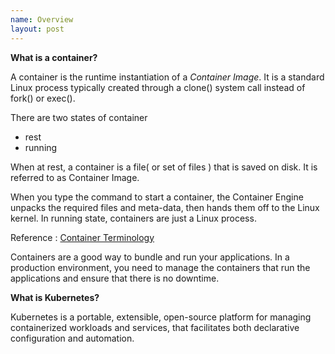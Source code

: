 ```yaml
---
name: Overview
layout: post
---
```


**What is a container?**

A container is the runtime instantiation of a _Container Image_. It is a standard Linux process typically 
created through a clone() system call instead of fork() or exec().

There are two states of container
* rest
* running

When at rest, a container is a file( or set of files ) that is saved on disk. It is referred to as Container Image. 

When you type the command to start a container, the Container Engine unpacks the required files and meta-data, then 
hands them off to the Linux kernel. In running state, containers are just a Linux process.

Reference : [Container Terminology](https://developers.redhat.com/blog/2018/02/22/container-terminology-practical-introduction/)

Containers are a good way to bundle and run your applications. In a production environment, you need to manage the containers that run the applications and ensure that there is no downtime.

**What is Kubernetes?**

Kubernetes is a portable, extensible, open-source platform for managing containerized workloads and services, that facilitates both declarative configuration and automation.

